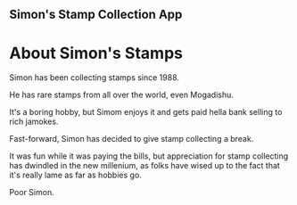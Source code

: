 Simon's Stamp Collection App
---

# About Simon's Stamps

Simon has been collecting stamps since 1988.

He has rare stamps from all over the world, even Mogadishu.

It's a boring hobby, but Simom enjoys it and gets paid hella bank selling to rich jamokes.

Fast-forward, Simon has decided to give stamp collecting a break.

It was fun while it was paying the bills, but appreciation for stamp collecting has dwindled in the new millenium,
as folks have wised up to the fact that it's really lame as far as hobbies go.

Poor Simon.